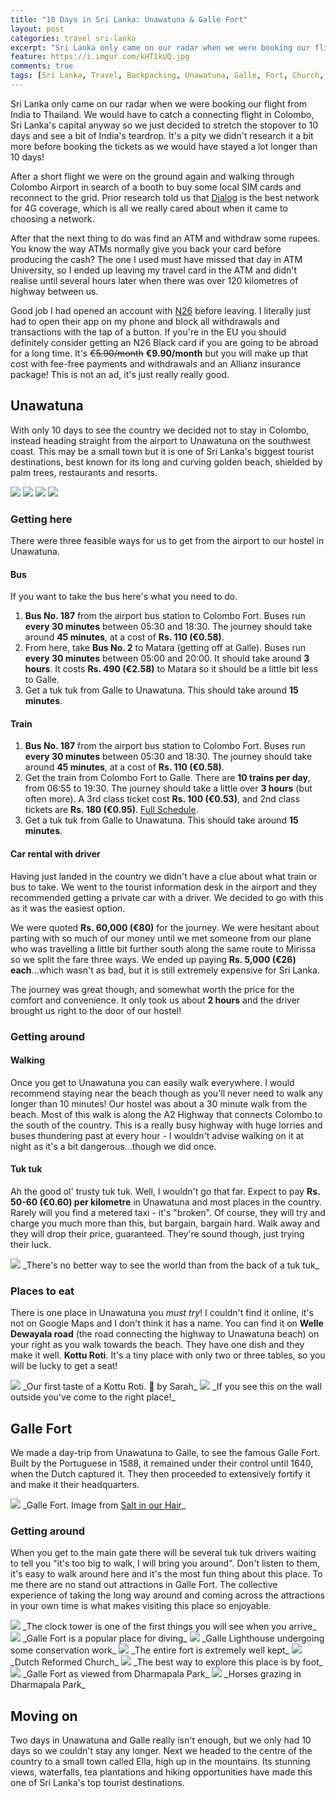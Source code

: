 ```yaml
---
title: "10 Days in Sri Lanka: Unawatuna & Galle Fort"
layout: post
categories: travel sri-lanka
excerpt: "Sri Lanka only came on our radar when we were booking our flight from India to Thailand. We would have to catch a connecting flight in Colombo, Sri Lanka's capital anyway so we just decided to stretch the stopover to 10 days and see a bit of India's teardrop."
feature: https://i.imgur.com/kHT1kUQ.jpg
comments: true
tags: [Sri Lanka, Travel, Backpacking, Unawatuna, Galle, Fort, Church, Beach, Food, Asia]
---
```


Sri Lanka only came on our radar when we were booking our flight from India to Thailand. We would have to catch a connecting flight in Colombo, Sri Lanka's capital anyway so we just decided to stretch the stopover to 10 days and see a bit of India's teardrop. It's a pity we didn't research it a bit more before booking the tickets as we would have stayed a lot longer than 10 days!

After a short flight we were on the ground again and walking through Colombo Airport in search of a booth to buy some local SIM cards and reconnect to the grid. Prior research told us that <a href="https://www.dialog.lk/" target="_blank">Dialog</a> is the best network for 4G coverage, which is all we really cared about when it came to choosing a network.

After that the next thing to do was find an ATM and withdraw some rupees. You know the way ATMs normally give you back your card before producing the cash? The one I used must have missed that day in ATM University, so I ended up leaving my travel card in the ATM and didn't realise until several hours later when there was over 120 kilometres of highway between us.

Good job I had opened an account with <a href="https://n26.com/en-eu/bank-account">N26</a> before leaving. I literally just had to open their app on my phone and block all withdrawals and transactions with the tap of a button. If you're in the EU you should definitely consider getting an N26 Black card if you are going to be abroad for a long time. It's ~~€5.90/month~~ **€9.90/month** but you will make up that cost with fee-free payments and withdrawals and an Allianz insurance package! This is not an ad, it's just really really good.

## Unawatuna

With only 10 days to see the country we decided not to stay in Colombo, instead heading straight from the airport to Unawatuna on the southwest coast. This may be a small town but it is one of Sri Lanka's biggest tourist destinations, best known for its long and curving golden beach, shielded by palm trees, restaurants and resorts.

<img src="{{site.image_cdn}}/a3pMPLI.jpg" class="post-image post-image-1"/>

<img src="{{site.image_cdn}}/ERXKW3Q.jpg" class="post-image post-image-1"/>

<img src="{{site.image_cdn}}/eGGXazz.jpg" class="post-image post-image-1"/>

<img src="{{site.image_cdn}}/1C4NCm0.jpg" class="post-image post-image-1"/>

### Getting here

There were three feasible ways for us to get from the airport to our hostel in Unawatuna.

#### Bus

If you want to take the bus here's what you need to do.

1. **Bus No. 187** from the airport bus station to Colombo Fort. Buses run **every 30 minutes** between 05:30 and 18:30. The journey should take around **45 minutes**, at a cost of **Rs. 110 (€0.58)**.
2. From here, take **Bus No. 2** to Matara (getting off at Galle). Buses run **every 30 minutes** between 05:00 and 20:00. It should take around **3 hours**. It costs **Rs. 490 (€2.58)** to Matara so it should be a little bit less to Galle.
3. Get a tuk tuk from Galle to Unawatuna. This should take around **15 minutes**.

#### **Train**

1. **Bus No. 187** from the airport bus station to Colombo Fort. Buses run **every 30 minutes** between 05:30 and 18:30. The journey should take around **45 minutes**, at a cost of **Rs. 110 (€0.58)**.
2. Get the train from Colombo Fort to Galle. There are **10 trains per day**, from 06:55 to 19:30. The journey should take a little over **3 hours** (but often more). A 3rd class ticket cost **Rs. 100 (€0.53)**, and 2nd class tickets are **Rs. 180 (€0.95)**. [Full Schedule](http://slr.malindaprasad.com/index.php?from=FOT&to=GLE).
3. Get a tuk tuk from Galle to Unawatuna. This should take around **15 minutes**.

#### Car rental with driver

Having just landed in the country we didn't have a clue about what train or bus to take. We went to the tourist information desk in the airport and they recommended getting a private car with a driver. We decided to go with this as it was the easiest option. 

We were quoted **Rs. 60,000 (€80)** for the journey. We were hesitant about parting with so much of our money until we met someone from our plane who was travelling a little bit further south along the same route to Mirissa so we split the fare three ways. We ended up paying **Rs. 5,000 (€26) each**...which wasn't as bad, but it is still extremely expensive for Sri Lanka.

The journey was great though, and somewhat worth the price for the comfort and convenience. It only took us about **2 hours** and the driver brought us right to the door of our hostel!

### Getting around

#### Walking

Once you get to Unawatuna you can easily walk everywhere. I would recommend staying near the beach though as you'll never need to walk any longer than 10 minutes! Our hostel was about a 30 minute walk from the beach. Most of this walk is along the A2 Highway that connects Colombo to the south of the country. This is a really busy highway with huge lorries and buses thundering past at every hour - I wouldn't advise walking on it at night as it's a bit dangerous...though we did once.

#### Tuk tuk

Ah the good ol' trusty tuk tuk. Well, I wouldn't go that far. Expect to pay **Rs. 50-60 (€0.60) per kilometre** in Unawatuna and most places in the country. Rarely will you find a metered taxi - it's "broken". Of course, they will try and charge you much more than this, but bargain, bargain hard. Walk away and they will drop their price, guaranteed. They're sound though, just trying their luck.

<img src="{{site.image_cdn}}/3rcvqYS.jpg" class="post-image post-image-1"/>
_There's no better way to see the world than from the back of a tuk tuk_

### Places to eat

There is one place in Unawatuna you *must try*! I couldn't find it online, it's not on Google Maps and I don't think it has a name. You can find it on **Welle Dewayala road** (the road connecting the highway to Unawatuna beach) on your right as you walk towards the beach. They have one dish and they make it well. **Kottu Roti**. It's a tiny place with only two or three tables, so you will be lucky to get a seat!

<img src="{{site.image_cdn}}/oj7N4mY.jpg" class="post-image post-image-1"/>
_Our first taste of a Kottu Roti. 📸 by Sarah_

<img src="{{site.image_cdn}}/FR7e9xO.jpg" class="post-image post-image-1"/>
_If you see this on the wall outside you've come to the right place!_

## Galle Fort

We made a day-trip from Unawatuna to Galle, to see the famous Galle Fort. Built by the Portuguese in 1588, it remained under their control until 1640, when the Dutch captured it. They then proceeded to extensively fortify it and make it their headquarters.

<img src="https://cdn.saltinourhair.com/wp-content/uploads/2016/11/galle-dutch-fort-sri-lanka-map.jpg" class="post-image post-image-2"/>
_Galle Fort. Image from <a href="https://saltinourhair.com/sri-lanka/galle-fort/" target="_blank">Salt in our Hair</a>_

### Getting around

When you get to the main gate there will be several tuk tuk drivers waiting to tell you "it's too big to walk, I will bring you around". Don't listen to them, it's easy to walk around here and it's the most fun thing about this place. To me there are no stand out attractions in Galle Fort. The collective experience of taking the long way around and coming across the attractions in your own time is what makes visiting this place so enjoyable.

<img src="{{site.image_cdn}}/sOCKfVN.jpg" class="post-image post-image-1"/>
_The clock tower is one of the first things you will see when you arrive_

<img src="{{site.image_cdn}}/m6xFVSx.jpg" class="post-image post-image-1"/>
_Galle Fort is a popular place for diving_

<img src="{{site.image_cdn}}/4XuQhkM.jpg" class="post-image post-image-2"/>
_Galle Lighthouse undergoing some conservation work_

<img src="{{site.image_cdn}}/VnpOm7A.jpg" class="post-image post-image-1"/>
_The entire fort is extremely well kept_

<img src="{{site.image_cdn}}/kHT1kUQ.jpg" class="post-image post-image-1"/>
_Dutch Reformed Church_

<img src="{{site.image_cdn}}/ZqOcaKm.jpg" class="post-image post-image-1"/>
_The best way to explore this place is by foot_

<img src="{{site.image_cdn}}/8vOSisi.jpg" class="post-image post-image-1"/>
_Galle Fort as viewed from Dharmapala Park_

<img src="{{site.image_cdn}}/UsyNhHb.jpg" class="post-image post-image-1"/>
_Horses grazing in Dharmapala Park_

## Moving on

Two days in Unawatuna and Galle really isn't enough, but we only had 10 days so we couldn't stay any longer. Next we headed to the centre of the country to a small town called Ella, high up in the mountains. Its stunning views, waterfalls, tea plantations and hiking opportunities have made this one of Sri Lanka's top tourist destinations.



















































